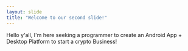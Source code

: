 ```yaml
---
layout: slide
title: "Welcome to our second slide!"
---
```

Hello y'all, I'm here seeking a programmer to create an Android App + Desktop Platform to start a crypto Business!

